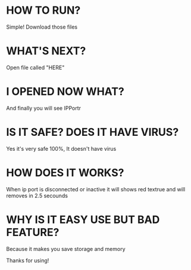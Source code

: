 # HOW TO RUN?
Simple! Download those files
# WHAT'S NEXT?
Open file called "HERE"
# I OPENED NOW WHAT?
And finally you will see IPPortr
# IS IT SAFE? DOES IT HAVE VIRUS?
Yes it's very safe 100%, It doesn't have virus
# HOW DOES IT WORKS?
When ip port is disconnected or inactive it will shows red textrue and will removes in 2.5 secounds
# WHY IS IT EASY USE BUT BAD FEATURE?
Because it makes you save storage and memory

Thanks for using!
